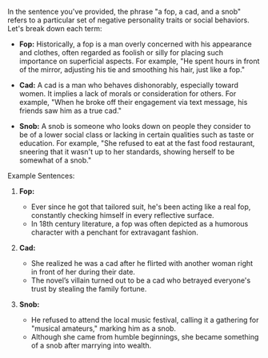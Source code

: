 In the sentence you've provided, the phrase "a fop, a cad, and a snob" refers to a particular set of negative personality traits or social behaviors. Let's break down each term:

- **Fop:** Historically, a fop is a man overly concerned with his appearance and clothes, often regarded as foolish or silly for placing such importance on superficial aspects. For example, "He spent hours in front of the mirror, adjusting his tie and smoothing his hair, just like a fop."

- **Cad:** A cad is a man who behaves dishonorably, especially toward women. It implies a lack of morals or consideration for others. For example, "When he broke off their engagement via text message, his friends saw him as a true cad."

- **Snob:** A snob is someone who looks down on people they consider to be of a lower social class or lacking in certain qualities such as taste or education. For example, "She refused to eat at the fast food restaurant, sneering that it wasn't up to her standards, showing herself to be somewhat of a snob."

Example Sentences:

1. **Fop:**
   - Ever since he got that tailored suit, he's been acting like a real fop, constantly checking himself in every reflective surface.
   - In 18th century literature, a fop was often depicted as a humorous character with a penchant for extravagant fashion.

2. **Cad:**
   - She realized he was a cad after he flirted with another woman right in front of her during their date.
   - The novel’s villain turned out to be a cad who betrayed everyone's trust by stealing the family fortune.

3. **Snob:**
   - He refused to attend the local music festival, calling it a gathering for "musical amateurs," marking him as a snob.
   - Although she came from humble beginnings, she became something of a snob after marrying into wealth.